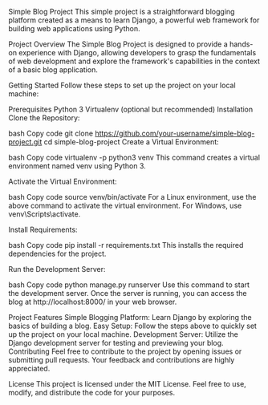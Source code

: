 
Simple Blog Project
This simple project is a straightforward blogging platform created as a means to learn Django, a powerful web framework for building web applications using Python.

Project Overview
The Simple Blog Project is designed to provide a hands-on experience with Django, allowing developers to grasp the fundamentals of web development and explore the framework's capabilities in the context of a basic blog application.

Getting Started
Follow these steps to set up the project on your local machine:

Prerequisites
Python 3
Virtualenv (optional but recommended)
Installation
Clone the Repository:

bash
Copy code
git clone https://github.com/your-username/simple-blog-project.git
cd simple-blog-project
Create a Virtual Environment:

bash
Copy code
virtualenv -p python3 venv
This command creates a virtual environment named venv using Python 3.

Activate the Virtual Environment:

bash
Copy code
source venv/bin/activate
For a Linux environment, use the above command to activate the virtual environment. For Windows, use venv\Scripts\activate.

Install Requirements:

bash
Copy code
pip install -r requirements.txt
This installs the required dependencies for the project.

Run the Development Server:

bash
Copy code
python manage.py runserver
Use this command to start the development server. Once the server is running, you can access the blog at http://localhost:8000/ in your web browser.

Project Features
Simple Blogging Platform: Learn Django by exploring the basics of building a blog.
Easy Setup: Follow the steps above to quickly set up the project on your local machine.
Development Server: Utilize the Django development server for testing and previewing your blog.
Contributing
Feel free to contribute to the project by opening issues or submitting pull requests. Your feedback and contributions are highly appreciated.

License
This project is licensed under the MIT License. Feel free to use, modify, and distribute the code for your purposes.

